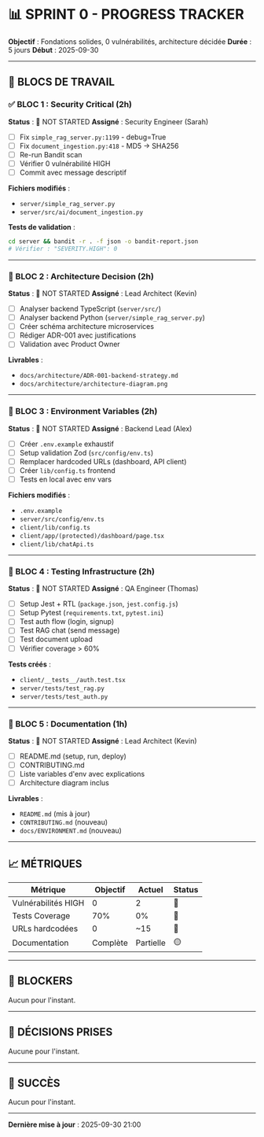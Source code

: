 # 📊 SPRINT 0 - PROGRESS TRACKER

**Objectif** : Fondations solides, 0 vulnérabilités, architecture décidée
**Durée** : 5 jours
**Début** : 2025-09-30

---

## 🎯 BLOCS DE TRAVAIL

### ✅ BLOC 1 : Security Critical (2h)
**Status** : 🔴 NOT STARTED
**Assigné** : Security Engineer (Sarah)

- [ ] Fix `simple_rag_server.py:1199` - debug=True
- [ ] Fix `document_ingestion.py:418` - MD5 → SHA256
- [ ] Re-run Bandit scan
- [ ] Vérifier 0 vulnérabilité HIGH
- [ ] Commit avec message descriptif

**Fichiers modifiés** :
- `server/simple_rag_server.py`
- `server/src/ai/document_ingestion.py`

**Tests de validation** :
```bash
cd server && bandit -r . -f json -o bandit-report.json
# Vérifier : "SEVERITY.HIGH": 0
```

---

### 🔴 BLOC 2 : Architecture Decision (2h)
**Status** : 🔴 NOT STARTED
**Assigné** : Lead Architect (Kevin)

- [ ] Analyser backend TypeScript (`server/src/`)
- [ ] Analyser backend Python (`server/simple_rag_server.py`)
- [ ] Créer schéma architecture microservices
- [ ] Rédiger ADR-001 avec justifications
- [ ] Validation avec Product Owner

**Livrables** :
- `docs/architecture/ADR-001-backend-strategy.md`
- `docs/architecture/architecture-diagram.png`

---

### 🔴 BLOC 3 : Environment Variables (2h)
**Status** : 🔴 NOT STARTED
**Assigné** : Backend Lead (Alex)

- [ ] Créer `.env.example` exhaustif
- [ ] Setup validation Zod (`src/config/env.ts`)
- [ ] Remplacer hardcoded URLs (dashboard, API client)
- [ ] Créer `lib/config.ts` frontend
- [ ] Tests en local avec env vars

**Fichiers modifiés** :
- `.env.example`
- `server/src/config/env.ts`
- `client/lib/config.ts`
- `client/app/(protected)/dashboard/page.tsx`
- `client/lib/chatApi.ts`

---

### 🔴 BLOC 4 : Testing Infrastructure (2h)
**Status** : 🔴 NOT STARTED
**Assigné** : QA Engineer (Thomas)

- [ ] Setup Jest + RTL (`package.json`, `jest.config.js`)
- [ ] Setup Pytest (`requirements.txt`, `pytest.ini`)
- [ ] Test auth flow (login, signup)
- [ ] Test RAG chat (send message)
- [ ] Test document upload
- [ ] Vérifier coverage > 60%

**Tests créés** :
- `client/__tests__/auth.test.tsx`
- `server/tests/test_rag.py`
- `server/tests/test_auth.py`

---

### 🔴 BLOC 5 : Documentation (1h)
**Status** : 🔴 NOT STARTED
**Assigné** : Lead Architect (Kevin)

- [ ] README.md (setup, run, deploy)
- [ ] CONTRIBUTING.md
- [ ] Liste variables d'env avec explications
- [ ] Architecture diagram inclus

**Livrables** :
- `README.md` (mis à jour)
- `CONTRIBUTING.md` (nouveau)
- `docs/ENVIRONMENT.md` (nouveau)

---

## 📈 MÉTRIQUES

| Métrique | Objectif | Actuel | Status |
|----------|----------|--------|--------|
| Vulnérabilités HIGH | 0 | 2 | 🔴 |
| Tests Coverage | 70% | 0% | 🔴 |
| URLs hardcodées | 0 | ~15 | 🔴 |
| Documentation | Complète | Partielle | 🟡 |

---

## 🚧 BLOCKERS

Aucun pour l'instant.

---

## 📝 DÉCISIONS PRISES

Aucune pour l'instant.

---

## 🎉 SUCCÈS

Aucun pour l'instant.

---

**Dernière mise à jour** : 2025-09-30 21:00
